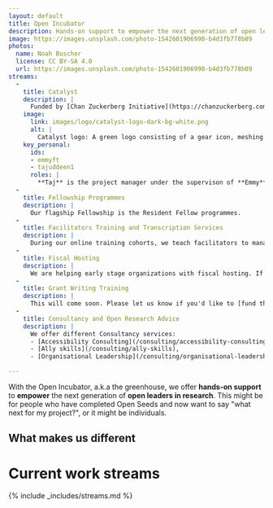 ```yaml
---
layout: default
title: Open Incubator
description: Hands-on support to empower the next generation of open leaders in research.
image: https://images.unsplash.com/photo-1542601906990-b4d3fb778b09
photos:
  name: Noah Buscher
  license: CC BY-SA 4.0
  url: https://images.unsplash.com/photo-1542601906990-b4d3fb778b09
streams:
  -
    title: Catalyst
    description: |
      Funded by [Chan Zuckerberg Initiative](https://chanzuckerberg.com/), the [Catalyst Project](https://catalystproject.cloud/) aims to develop a **collaborative service** to **facilitate access** to **cloud infrastructure** for biomedical research communities in **Latin America** and **Africa**. You can read more about it in the [submitted proposal](https://zenodo.org/records/7025288).
    image: 
      link: images/logo/catalyst-logo-dark-bg-white.png
      alt: |
        Catalyst logo: A green logo consisting of a gear icon, meshing into a globe on a neutral gray background. Below the logo is the word 'CATALYST' in bold, and under immediately under it, the word 'PROJECT' appears in bold, written in a smaller font.
    key_personal: 
      ids: 
      - emmyft
      - tajuddeen1
      roles: |
        **Taj** is the project manager under the supervison of **Emmy**, PI for this project
  -
    title: Fellowship Programmes
    description: |
      Our flagship Fellowship is the Resident Fellow programmes.
  -
    title: Facilitators Training and Transcription Services
    description: |
      During our online training cohorts, we teach facilitators to manage and run cohort calls. They lead efforts in preparing cohort call notes, co-hosting cohort calls and ensuring the sharing of call recordings and resources through OLS channels.
  -
    title: Fiscal Hosting 
    description: |
      We are helping early stage organizations with fiscal hosting. If you are interested, please contact directors at we-are-ols.org to discuss. 
  -
    title: Grant Writing Training
    description: |
      This will come soon. Please let us know if you'd like to [fund the development of the curriculum](https://numfocus.github.io/disc-unconference-2023-projects/en/hidden-curriculum.html)!
  -
    title: Consultancy and Open Research Advice
    description: |
      We offer different Consultancy services:
      - [Accessibility Consulting](/consulting/accessibility-consulting) (specially related to running online inclusive calls),
      - [Ally skills](/consulting/ally-skills),
      - [Organisational Leadership](/consulting/organisational-leadership).

---
```


With the Open Incubator, a.k.a the greenhouse, we offer **hands-on support** to **empower** the next generation of **open leaders in research**. This might be for people who have completed Open Seeds and now want to say "what next for my project?", or it might be individuals.

## What makes us different



# Current work streams

{% include _includes/streams.md %}
